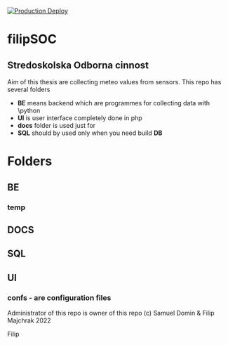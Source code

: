 [![Production Deploy](https://github.com/samod1/filipSOC/actions/workflows/main.yml/badge.svg)](https://github.com/samod1/filipSOC/actions/workflows/main.yml)



# filipSOC
## Stredoskolska Odborna cinnost 

Aim of this thesis are collecting meteo values from sensors. 
This repo has several folders 
- **BE** means backend which are programmes for collecting data with \\python
- **UI** is user interface completely done in php 
- **docs** folder is used just for 
- **SQL** should by used only when you need build __DB__

# Folders
## BE
### temp
## DOCS
## SQL
## UI
### confs - are configuration files

Administrator of this repo is owner of this repo
(c) Samuel Domin & Filip Majchrak 2022

Filip
